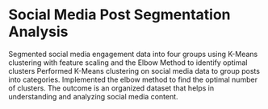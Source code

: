 # Social Media Post Segmentation Analysis
Segmented social media engagement data into four groups using K-Means clustering with feature scaling and the Elbow Method to identify optimal clusters
Performed K-Means clustering on social media data to group posts into categories. Implemented the elbow method to find the optimal number of clusters. The outcome is an organized dataset that helps in understanding and analyzing social media content.
